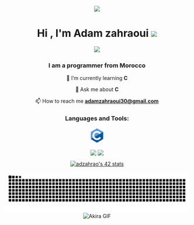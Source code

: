 <div align="center">
<p align="center" ><img  src = "https://github.com/7oSkaaa/7oSkaaa/blob/main/Images/about_me.gif?raw=true" width = 100px></p>
<h1 align="center"><b>Hi , I'm Adam zahraoui </b><img src="https://media.giphy.com/media/hvRJCLFzcasrR4ia7z/giphy.gif" width="35"></h1>
<!--  -->
<p align="center">
  <a href="https://github.com/DenverCoder1/readme-typing-svg"><img src="https://readme-typing-svg.herokuapp.com?font=Time+New+Roman&color=cyan&size=25&center=true&vCenter=true&width=600&height=100&lines=Assalamu+O+Alaikum+Warahmatullah..&hearts;++;I'm+A+Computer+Science+Student,;Student+in+1337+UM6P+RABAT,;Active+Learner/Researcher,;Love+to+learn+new+stuffs..<3"></a>
</p>
<h3 align="center">I am a programmer from Morocco</h3>


 🌱 I’m currently learning **C**

 💬 Ask me about **C**

 📫 How to reach me **adamzahraoui30@gmail.com**

<h3>Languages and Tools:</h3>


<p> <a href="https://www.cprogramming.com/" target="_blank" rel="noreferrer"> <img src="https://raw.githubusercontent.com/devicons/devicon/master/icons/c/c-original.svg" alt="c" width="40" height="40"/> </a> </p>


<a>
  <img align="center" width="55%" src="https://github-readme-stats.vercel.app/api?username=adamzahraoui&count_private=true&show_icons=true&theme=tokyonight" />
</a>


<a>
    <img align="center"width="55%" src="https://github-readme-stats.vercel.app/api/top-langs/?username=adamzahraoui&layout=compact&theme=aura&langs_count=9" />
</a>






[![adzahrao's 42 stats](https://badge.mediaplus.ma/greenbinary/adzahrao)](https://github.com/oakoudad/badge42)

<picture>
  <source media="(prefers-color-scheme: dark)" srcset="https://raw.githubusercontent.com/huiishan99/huiishan99/output/github-contribution-grid-snake-dark.svg">
  <source media="(prefers-color-scheme: light)" srcset="https://raw.githubusercontent.com/huiishan99/huiishan99/output/github-contribution-grid-snake.svg">
  <img alt="github contribution grid snake animation" src="https://raw.githubusercontent.com/huiishan99/huiishan99/output/github-contribution-grid-snake.svg">
</picture>
<div align="center">
  <img src="https://i.giphy.com/media/v1.Y2lkPTc5MGI3NjExbnJxcXRyY3lpb2IxNHA4dG5pdHRlaTdpZ3c0NjhqNHJvanc5aTM2aiZlcD12MV9pbnRlcm5hbF9naWZfYnlfaWQmY3Q9cw/fwtkGJJ4UM3BsiU4Rs/giphy.gif" alt="Akira GIF" width="350">
</div>
